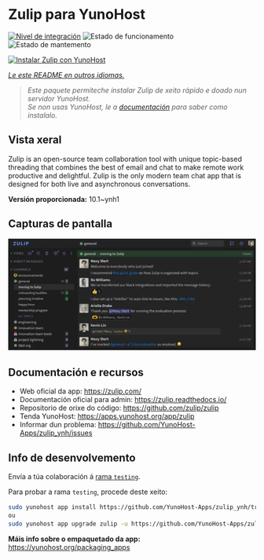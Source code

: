 <!--
NOTA: Este README foi creado automáticamente por <https://github.com/YunoHost/apps/tree/master/tools/readme_generator>
NON debe editarse manualmente.
-->

# Zulip para YunoHost

[![Nivel de integración](https://apps.yunohost.org/badge/integration/zulip)](https://ci-apps.yunohost.org/ci/apps/zulip/)
![Estado de funcionamento](https://apps.yunohost.org/badge/state/zulip)
![Estado de mantemento](https://apps.yunohost.org/badge/maintained/zulip)

[![Instalar Zulip con YunoHost](https://install-app.yunohost.org/install-with-yunohost.svg)](https://install-app.yunohost.org/?app=zulip)

*[Le este README en outros idiomas.](./ALL_README.md)*

> *Este paquete permíteche instalar Zulip de xeito rápido e doado nun servidor YunoHost.*  
> *Se non usas YunoHost, le a [documentación](https://yunohost.org/install) para saber como instalalo.*

## Vista xeral

Zulip is an open-source team collaboration tool with unique topic-based threading that combines the best of email and chat to make remote work productive and delightful. Zulip is the only modern team chat app that is designed for both live and asynchronous conversations.

**Versión proporcionada:** 10.1~ynh1

## Capturas de pantalla

![Captura de pantalla de Zulip](./doc/screenshots/screenshot.webp)

## Documentación e recursos

- Web oficial da app: <https://zulip.com/>
- Documentación oficial para admin: <https://zulip.readthedocs.io/>
- Repositorio de orixe do código: <https://github.com/zulip/zulip>
- Tenda YunoHost: <https://apps.yunohost.org/app/zulip>
- Informar dun problema: <https://github.com/YunoHost-Apps/zulip_ynh/issues>

## Info de desenvolvemento

Envía a túa colaboración á [rama `testing`](https://github.com/YunoHost-Apps/zulip_ynh/tree/testing).

Para probar a rama `testing`, procede deste xeito:

```bash
sudo yunohost app install https://github.com/YunoHost-Apps/zulip_ynh/tree/testing --debug
ou
sudo yunohost app upgrade zulip -u https://github.com/YunoHost-Apps/zulip_ynh/tree/testing --debug
```

**Máis info sobre o empaquetado da app:** <https://yunohost.org/packaging_apps>
